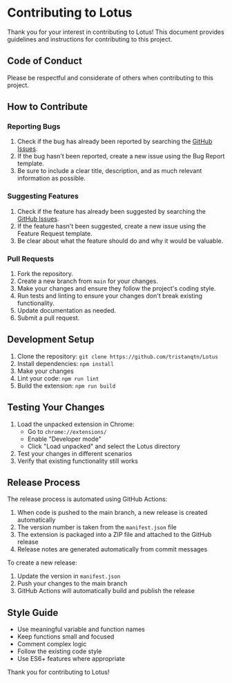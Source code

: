 # Contributing to Lotus

Thank you for your interest in contributing to Lotus! This document provides guidelines and instructions for contributing to this project.

## Code of Conduct

Please be respectful and considerate of others when contributing to this project.

## How to Contribute

### Reporting Bugs

1. Check if the bug has already been reported by searching the [GitHub Issues](https://github.com/trist/Lotus/issues).
2. If the bug hasn't been reported, create a new issue using the Bug Report template.
3. Be sure to include a clear title, description, and as much relevant information as possible.

### Suggesting Features

1. Check if the feature has already been suggested by searching the [GitHub Issues](https://github.com/tristanqtn/Lotus/issues).
2. If the feature hasn't been suggested, create a new issue using the Feature Request template.
3. Be clear about what the feature should do and why it would be valuable.

### Pull Requests

1. Fork the repository.
2. Create a new branch from `main` for your changes.
3. Make your changes and ensure they follow the project's coding style.
4. Run tests and linting to ensure your changes don't break existing functionality.
5. Update documentation as needed.
6. Submit a pull request.

## Development Setup

1. Clone the repository: `git clone https://github.com/tristanqtn/Lotus`
2. Install dependencies: `npm install`
3. Make your changes
4. Lint your code: `npm run lint`
5. Build the extension: `npm run build`

## Testing Your Changes

1. Load the unpacked extension in Chrome:
   - Go to `chrome://extensions/`
   - Enable "Developer mode"
   - Click "Load unpacked" and select the Lotus directory
2. Test your changes in different scenarios
3. Verify that existing functionality still works

## Release Process

The release process is automated using GitHub Actions:

1. When code is pushed to the main branch, a new release is created automatically
2. The version number is taken from the `manifest.json` file
3. The extension is packaged into a ZIP file and attached to the GitHub release
4. Release notes are generated automatically from commit messages

To create a new release:
1. Update the version in `manifest.json`
2. Push your changes to the main branch
3. GitHub Actions will automatically build and publish the release

## Style Guide

- Use meaningful variable and function names
- Keep functions small and focused
- Comment complex logic
- Follow the existing code style
- Use ES6+ features where appropriate

Thank you for contributing to Lotus!
